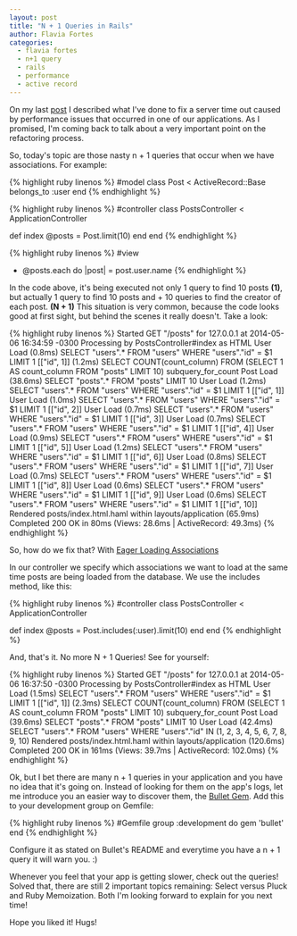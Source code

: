 ```yaml
---
layout: post
title: "N + 1 Queries in Rails"
author: Flavia Fortes
categories:
  - flavia fortes
  - n+1 query
  - rails
  - performance
  - active record
---
```


On my last [post](http://helabs.com.br/blog/2013/12/18/performance-protips/) I described what I've done to fix a server time out caused by performance issues that occurred in one of our applications. As I promised, I'm coming back to talk about a very important point on the refactoring process.

<!--more-->

So, today's topic are those nasty n + 1 queries that occur when we have associations. For example:

{% highlight ruby linenos %}
#model
class Post < ActiveRecord::Base
  belongs_to :user
end
{% endhighlight %}

{% highlight ruby linenos %}
#controller
class PostsController < ApplicationController

  def index
    @posts = Post.limit(10)
  end
end
{% endhighlight %}

{% highlight ruby linenos %}
#view
 - @posts.each do |post|
    = post.user.name
{% endhighlight %}

In the code above, it's being executed not only 1 query to find 10 posts <strong>(1)</strong>, but actually 1
query to find 10 posts and + 10 queries to find the creator of each post. <strong>(N + 1)</strong>
This situation is very common, because the code looks good at first sight, but behind the scenes it really doesn't. Take a look:

{% highlight ruby linenos %}
Started GET "/posts" for 127.0.0.1 at 2014-05-06 16:34:59 -0300
Processing by PostsController#index as HTML
  User Load (0.8ms)  SELECT "users".* FROM "users" WHERE "users"."id" = $1 LIMIT 1  [["id", 1]]
   (1.2ms)  SELECT COUNT(count_column) FROM (SELECT 1 AS count_column FROM "posts" LIMIT 10) subquery_for_count
  Post Load (38.6ms)  SELECT "posts".* FROM "posts" LIMIT 10
  User Load (1.2ms)  SELECT "users".* FROM "users" WHERE "users"."id" = $1 LIMIT 1  [["id", 1]]
  User Load (1.0ms)  SELECT "users".* FROM "users" WHERE "users"."id" = $1 LIMIT 1  [["id", 2]]
  User Load (0.7ms)  SELECT "users".* FROM "users" WHERE "users"."id" = $1 LIMIT 1  [["id", 3]]
  User Load (0.7ms)  SELECT "users".* FROM "users" WHERE "users"."id" = $1 LIMIT 1  [["id", 4]]
  User Load (0.9ms)  SELECT "users".* FROM "users" WHERE "users"."id" = $1 LIMIT 1  [["id", 5]]
  User Load (1.2ms)  SELECT "users".* FROM "users" WHERE "users"."id" = $1 LIMIT 1  [["id", 6]]
  User Load (0.8ms)  SELECT "users".* FROM "users" WHERE "users"."id" = $1 LIMIT 1  [["id", 7]]
  User Load (0.7ms)  SELECT "users".* FROM "users" WHERE "users"."id" = $1 LIMIT 1  [["id", 8]]
  User Load (0.6ms)  SELECT "users".* FROM "users" WHERE "users"."id" = $1 LIMIT 1  [["id", 9]]
  User Load (0.6ms)  SELECT "users".* FROM "users" WHERE "users"."id" = $1 LIMIT 1  [["id", 10]]
  Rendered posts/index.html.haml within layouts/application (65.9ms)
Completed 200 OK in 80ms (Views: 28.6ms | ActiveRecord: 49.3ms)
{% endhighlight %}

So, how do we fix that? With [Eager Loading Associations](http://guides.rubyonrails.org/active_record_querying.html#eager-loading-associations)

In our controller we specify which associations we want to load at the same time posts are being loaded from the database. We use the includes method, like this:

{% highlight ruby linenos %}
#controller
class PostsController < ApplicationController

  def index
    @posts = Post.includes(:user).limit(10)
  end
end
{% endhighlight %}

And, that's it. No more N + 1 Queries! See for yourself:

{% highlight ruby linenos %}
Started GET "/posts" for 127.0.0.1 at 2014-05-06 16:37:50 -0300
Processing by PostsController#index as HTML
  User Load (1.5ms)  SELECT "users".* FROM "users" WHERE "users"."id" = $1 LIMIT 1  [["id", 1]]
   (2.3ms)  SELECT COUNT(count_column) FROM (SELECT 1 AS count_column FROM "posts" LIMIT 10) subquery_for_count
  Post Load (39.6ms)  SELECT "posts".* FROM "posts" LIMIT 10
  User Load (42.4ms)  SELECT "users".* FROM "users" WHERE "users"."id" IN (1, 2, 3, 4, 5, 6, 7, 8, 9, 10)
  Rendered posts/index.html.haml within layouts/application (120.6ms)
Completed 200 OK in 161ms (Views: 39.7ms | ActiveRecord: 102.0ms)
{% endhighlight %}

Ok, but I bet there are many n + 1 queries in your application and you have no idea that it's going on. Instead of looking for them on the app's logs, let me introduce you an easier way to discover them, the [Bullet Gem](https://github.com/flyerhzm/bullet). Add this to your development group on Gemfile:

{% highlight ruby linenos %}
#Gemfile
group :development do
  gem 'bullet'
end
{% endhighlight %}

Configure it as stated on Bullet's README and everytime you have a n + 1 query it will warn you. :)

Whenever you feel that your app is getting slower, check out the queries! Solved that, there are still 2 important topics remaining: Select versus Pluck and Ruby Memoization. Both I'm looking forward to explain for you next time!

Hope you liked it!
Hugs!


